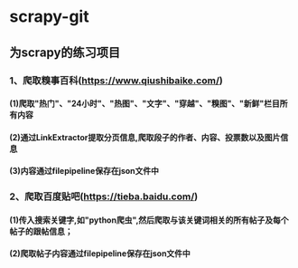 # scrapy-git

## 为scrapy的练习项目
### 1、爬取糗事百科(https://www.qiushibaike.com/)
#### (1)爬取"热门"、"24小时"、"热图"、"文字"、"穿越"、"糗图"、"新鲜"栏目所有内容
#### (2)通过LinkExtractor提取分页信息,爬取段子的作者、内容、投票数以及图片信息
#### (3)内容通过filepipeline保存在json文件中

### 2、爬取百度贴吧(https://tieba.baidu.com/)
#### (1)传入搜索关键字,如"python爬虫",然后爬取与该关键词相关的所有帖子及每个帖子的跟帖信息；
#### (2)爬取帖子内容通过filepipeline保存在json文件中